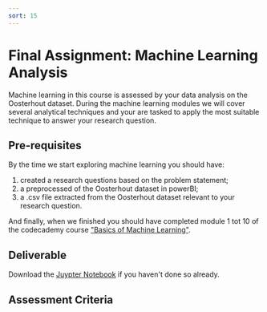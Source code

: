 ```yaml
---
sort: 15
---
```


# Final Assignment: Machine Learning Analysis

Machine learning in this course is assessed by your data analysis on the Oosterhout dataset. During the machine learning modules we will cover several analytical techniques and your are tasked to apply the most suitable technique to answer your research question.

## Pre-requisites
By the time we start exploring machine learning you should have:
1. created a research questions based on the problem statement;
2. a preprocessed of the Oosterhout dataset in powerBI;
3. a .csv file extracted from the Oosterhout dataset relevant to your research question.

And finally, when we finished you should have completed module 1 tot 10 of the codecademy course ["Basics of Machine Learning"](https://www.codecademy.com/learn/machine-learning).

## Deliverable
Download the [Juypter Notebook](hyperlink) if you haven't done so already.

## Assessment Criteria

